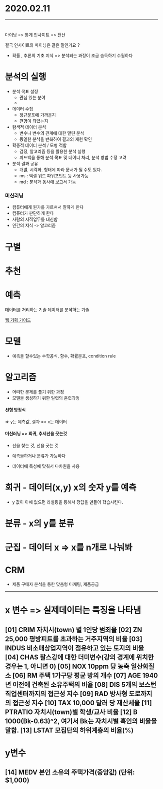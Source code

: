 # 2020.02.11

---

# 
마이닝 => 통계 
인사이트 => 전산 

결국 인사이트와 마이닝은 같은 말인가요 ?


- 확률 , 추론의 기초 지식 
  => 분석되는 과정이 조금 습득하기 수월하다 


# 분석의 실행 
- 분석 목표 설정 
  - 관심 있는 분야 
  - 
- 데이터 수집 
  - 정규분포에 가까운지 
  - 편향이 되있는지 
- 탐색적 데이터 분석
  - 변수나 변수의 관계에 대한 열린 분석 
  - 동일한 분석을 반복하여 결과의 재현 확인 
- 확증적 데이터 분석 / 모형 적합 
  - 검정, 알고리즘 등을 활용한 분석 실행 
  - 피드백을 통해 분석 목표 및 데이터 처리, 분석 방법 수정 고려 
- 분석 결과 공유
  - 개발, 시각화, 형태에 따라 문서가 될 수도 있다.
  - ms : 엑셀 워드  파워포인트 등 사용가능 
  - md : 분석과 동사애 보고서 가능 

### 머신러닝 
- 컴튜터에게 뭔가를 가르쳐서 잘하게 한다 
- 컴퓨터가 판단하게 한다
- 사람의 지적업무를 대신함
- 인간의 지식 -> 알고리즘  

# 구별 
# 추천
# 예측 


데이터를 처리하는 기술 
데이터를 분석하는 기술



[웹 기획 가이드](https://www.yamestyle.com/386)


# 모델 
- 예측을 할수있는 수학공식, 함수, 확률분포, condition rule

# 알고리즘
- 어떠한 문제를 풀기 위한 과정
- 모델을 생성하기 위한 일련의 훈련과정 

#### 선형 방정식 
=> y는 예측값, 결과 
=> x는 데이터

#### 머신러닝 => 회귀, 추세선을 끗는것 
- 선을 찾는 것, 선을 긋는 것
- 예측을하거나 분류가 가능하다 


- 데이터에 특성에 맞춰서 다차원을 사용 


# 회귀 - 데이터(x,y) x의 숫자 y를 예측
  - y 값이 아애 없으면 라벨링을 통해서 정답을 만들어 학습시킨다. 
# 분류 - x의 y를 분류  
# 군집 - 데이터 x => x를 n개로 나눠봐


# CRM
- 제품 구매자 분석을 통한 맞춤형 마케팅, 제품공급



---
# x 변수 => 실제데이터는 특징을 나타냄 
 [01]  CRIM	자치시(town) 별 1인당 범죄율
 [02]  ZN	25,000 평방피트를 초과하는 거주지역의 비율
 [03]  INDUS	비소매상업지역이 점유하고 있는 토지의 비율
 [04]  CHAS	찰스강에 대한 더미변수(강의 경계에 위치한 경우는 1, 아니면 0)
 [05]  NOX	10ppm 당 농축 일산화질소
 [06]  RM	주택 1가구당 평균 방의 개수
 [07]  AGE	1940년 이전에 건축된 소유주택의 비율
 [08]  DIS	5개의 보스턴 직업센터까지의 접근성 지수
 [09]  RAD	방사형 도로까지의 접근성 지수
 [10]  TAX	10,000 달러 당 재산세율
 [11]  PTRATIO	자치시(town)별 학생/교사 비율
 [12]  B	1000(Bk-0.63)^2, 여기서 Bk는 자치시별 흑인의 비율을 말함.
 [13]  LSTAT	모집단의 하위계층의 비율(%)
 -----
 # y변수
 [14]  MEDV	본인 소유의 주택가격(중앙값) (단위: $1,000)
---

